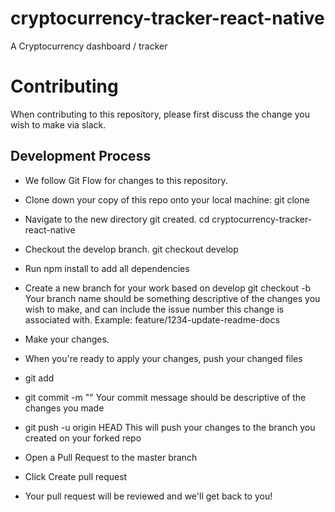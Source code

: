 # cryptocurrency-tracker-react-native

A Cryptocurrency dashboard / tracker

# Contributing
When contributing to this repository, please first discuss the change you wish to make via slack.

## Development Process

* We follow Git Flow for changes to this repository.

* Clone down your copy of this repo onto your local machine: git clone <YOUR GITHUB REPO URL>
* Navigate to the new directory git created. cd cryptocurrency-tracker-react-native
* Checkout the develop branch. git checkout develop
* Run npm install to add all dependencies
* Create a new branch for your work based on develop git checkout -b <YOUR BRANCH NAME> Your branch name should be something descriptive of the changes you wish to make, and can include the issue number this change is associated with. Example: feature/1234-update-readme-docs
* Make your changes.
* When you're ready to apply your changes, push your changed files
* git add <FILENAMES OF CHANGED FILES>
* git commit -m "<YOUR COMMIT MESSAGE>" Your commit message should be descriptive of the changes you made
* git push -u origin HEAD This will push your changes to the branch you created on your forked repo
  
* Open a Pull Request to the master branch
* Click Create pull request
* Your pull request will be reviewed and we'll get back to you!
